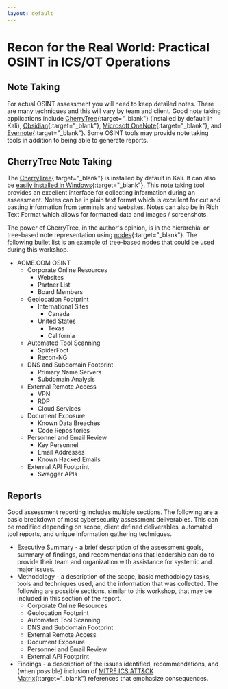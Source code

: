 ```yaml
---
layout: default
---
```


# Recon for the Real World: Practical OSINT in ICS/OT Operations
## Note Taking

For actual OSINT assessment you will need to keep detailed notes. There are many techniques and this will vary by team and client. Good note taking applications include [CherryTree](https://www.giuspen.net/cherrytree/){:target="_blank"} (installed by default in Kali), [Obsidian](https://obsidian.md/){:target="_blank"}, [Microsoft OneNote](https://www.microsoft.com/en-us/microsoft-365/onenote/digital-note-taking-app){:target="_blank"}, and [Evernote](https://evernote.com/){:target="_blank"}. Some OSINT tools may provide note taking tools in addition to being able to generate reports.

## CherryTree Note Taking

The [CherryTree](https://www.giuspen.net/cherrytree/){:target="_blank"} is installed by default in Kali. It can also be [easily installed in Windows](https://giuspen.com/cherrytreemanual/#_windows){:target="_blank"}. This note taking tool provides an excellent interface for collecting information during an assessment. Notes can be in plain text format which is excellent for cut and pasting information from terminals and websites. Notes can also be in Rich Text Format which allows for formatted data and images / screenshots.

The power of CherryTree, in the author's opinion, is in the hierarchial or tree-based note representation using [nodes](https://giuspen.com/cherrytreemanual/#_node_management){:target="_blank"}. The following bullet list is an example of tree-based nodes that could be used during this workshop.

* ACME.COM OSINT
    * Corporate Online Resources
        * Websites
        * Partner List
        * Board Members
    * Geolocation Footprint
        * International Sites
            * Canada
        * United States
            * Texas
            * California
    * Automated Tool Scanning
        * SpiderFoot
        * Recon-NG
    * DNS and Subdomain Footprint
        * Primary Name Servers
        * Subdomain Analysis
    * External Remote Access
        * VPN
        * RDP
        * Cloud Services
    * Document Exposure
        * Known Data Breaches
        * Code Repositories
    * Personnel and Email Review
        * Key Personnel
        * Email Addresses
        * Known Hacked Emails
    * External API Footprint 
        * Swagger APIs

## Reports

Good assessment reporting includes multiple sections. The following are a basic breakdown of most cybersecurity assessment deliverables. This can be modified depending on scope, client defined deliverables, automated tool reports, and unique information gathering techniques.

* Executive Summary - a brief description of the assessment goals, summary of findings, and recommendations that leadership can do to provide their team and organization with assistance for systemic and major issues.
* Methodology - a description of the scope, basic methodology tasks, tools and techniques used, and the information that was collected. The following are possible sections, similar to this workshop, that may be included in this section of the report.
    * Corporate Online Resources
    * Geolocation Footprint
    * Automated Tool Scanning
    * DNS and Subdomain Footprint
    * External Remote Access
    * Document Exposure
    * Personnel and Email Review
    * External API Footprint 
* Findings - a description of the issues identified, recommendations, and (when possible) inclusion of [MITRE ICS ATT&CK Matrix](https://attack.mitre.org/matrices/ics/){:target="_blank"} references that emphasize consequences.